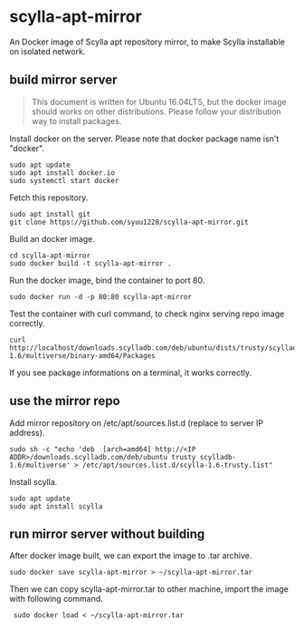 # scylla-apt-mirror

An Docker image of Scylla apt repository mirror, to make Scylla installable on
isolated network.

## build mirror server
> This document is written for Ubuntu 16.04LTS, but the docker image should works on other distributions.
> Please follow your distribution way to install packages.

Install docker on the server. Please note that docker package name isn't "docker".
```
sudo apt update
sudo apt install docker.io
sudo systemctl start docker
```

Fetch this repository.
```
sudo apt install git
git clone https://github.com/syuu1228/scylla-apt-mirror.git
```

Build an docker image.
```
cd scylla-apt-mirror
sudo docker build -t scylla-apt-mirror .
```

Run the docker image, bind the container to port 80.
```
sudo docker run -d -p 80:80 scylla-apt-mirror
```

Test the container with curl command, to check nginx serving repo image correctly.
```
curl http://localhost/downloads.scylladb.com/deb/ubuntu/dists/trusty/scylladb-1.6/multiverse/binary-amd64/Packages
```
If you see package informations on a terminal, it works correctly.

## use the mirror repo

Add mirror repository on /etc/apt/sources.list.d (replace <IP ADDR> to server IP address).
```
sudo sh -c "echo 'deb  [arch=amd64] http://<IP ADDR>/downloads.scylladb.com/deb/ubuntu trusty scylladb-1.6/multiverse' > /etc/apt/sources.list.d/scylla-1.6-trusty.list"
```

Install scylla.
```
sudo apt update
sudo apt install scylla
```

## run mirror server without building

After docker image built, we can export the image to .tar archive.
```
sudo docker save scylla-apt-mirror > ~/scylla-apt-mirror.tar
```

Then we can copy scylla-apt-mirror.tar to other machine, import the image with following command.
```
 sudo docker load < ~/scylla-apt-mirror.tar
 ```
